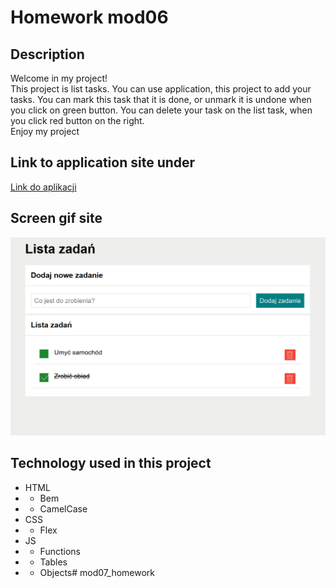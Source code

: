 # Homework mod06

## Description

Welcome in my project!</br>
This project is list tasks. You can use application, this project to add your tasks. You can mark this task that it is done, or unmark it is undone when you click on green button. You can delete your task on the list task, when you click red button on the right.</br>
Enjoy my project

## Link to application site under

[Link do aplikacji](https://lukaswebdeveloper.github.io/homework_mod06/)

## Screen gif site

![GifSite](img/siteTasksList.gif)

## Technology used in this project
- HTML
- - Bem 
- - CamelCase
- CSS
- - Flex
- JS
- - Functions
- - Tables
- - Objects#   m o d 0 7 _ h o m e w o r k 
 
 